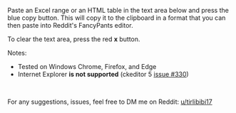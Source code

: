 Paste an Excel range or an HTML table in the text area below and press the blue copy button. This will copy it to the clipboard in a format that you can then paste into Reddit's FancyPants editor.

To clear the text area, press the red **x** button.

Notes: 

* Tested on Windows Chrome, Firefox, and Edge
* Internet Explorer **is not supported** (ckeditor 5 [issue #330](https://github.com/ckeditor/ckeditor5/issues/330))

&nbsp;

For any suggestions, issues, feel free to DM me on Reddit: [u/tirlibibi17](http://www.reddit.com/message/compose/?to=tirlibibi17)
